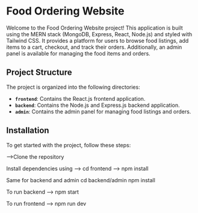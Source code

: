 # Food Ordering Website

Welcome to the Food Ordering Website project! This application is built using the MERN stack (MongoDB, Express, React, Node.js) and styled with Tailwind CSS. It provides a platform for users to browse food listings, add items to a cart, checkout, and track their orders. Additionally, an admin panel is available for managing the food items and orders.

## Project Structure

The project is organized into the following directories:

- **`frontend`**: Contains the React.js frontend application.
- **`backend`**: Contains the Node.js and Express.js backend application.
- **`admin`**: Contains the admin panel for managing food listings and orders.

## Installation

To get started with the project, follow these steps:

-->Clone the repository

Install dependencies using
--> cd frontend
--> npm install

Same for backend and admin
cd backend/admin
npm install

To run backend
--> npm start

To run frontend
--> npm run dev
